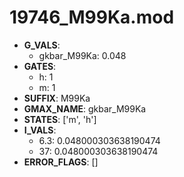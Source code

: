 # 19746_M99Ka.mod

- **G_VALS**:
  - gkbar_M99Ka: 0.048
- **GATES**:
  - h: 1
  - m: 1
- **SUFFIX**: M99Ka
- **GMAX_NAME**: gkbar_M99Ka
- **STATES**: ['m', 'h']
- **I_VALS**:
  - 6.3: 0.048000303638190474
  - 37: 0.048000303638190474
- **ERROR_FLAGS**: []
